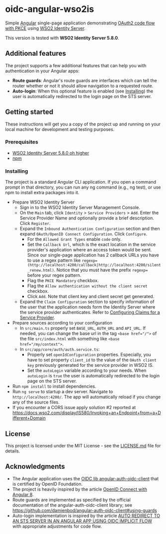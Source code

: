 # oidc-angular-wso2is

Simple [Angular](https://angular.io/) single-page application demonstrating [OAuth2 code flow with PKCE](https://oauth.net/2/pkce/) using [WSO2 Identity Server](https://wso2.com/identity-and-access-management/).

This version is tested with **WSO2 Identity Server 5.8.0**.

## Additional features
The project supports a few additional features that can help you with authentication in your Angular apps:
- **Route guards**: Angular's route guards are interfaces which can tell the router whether or not it should allow navigation to a requested route. 
- **Auto-login**: When this optional feature is enabled (see [Installing](#installing)) the user is automatically redirected to the login page on the STS server.

## Getting started
These instructions will get you a copy of the project up and running on your local machine for development and testing purposes.

### Prerequisites
- [WSO2 Identity Server 5.8.0 oh higher](https://wso2.com/identity-and-access-management/)
- [npm](https://www.npmjs.com/get-npm)

### Installing
The project is a standard Angular CLI application. If you open a command prompt in that directory, you can run any ng command (e.g., ng test), or use npm to install extra packages into it.

- Prepare WSO2 Identity Server
  - Sign in to the WSO2 Identity Server Management Console.
  - On the `Main` tab, click `Identity` > `Service Providers` > `Add`. Enter the Service Provider Name and optionally provide a brief description. Click `Register`.
  - Expand the `Inbound Authentication Configuration` section and then expand `OAuth/OpenID Connect Configuration`. Click `Configure`.
    - For the `Allowed Grant Types` enable `code` only.
    - Set the `Callback Url`, which is the exact location in the service provider's application where an access token would be sent. Since our single-page application has 2 callback URLs you have to use a regex pattern like `regexp=(http://localhost:4200/callback|http://localhost:4200/silent_renew.html)`. Notice that you must have the prefix `regexp=` before your regex pattern.
    - Flag the `PKCE Mandatory` checkbox.
    - Flag the `Allow authentication without the client secret` checkbox.
    - Click `Add`. Note that client key and client secret get generated.
  - Expand the `Claim Configuration` section to specify information of the user that the application needs form the Identity Server where the service provider authenticates. Refer to [Configuring Claims for a Service Provider](https://docs.wso2.com/display/IS580/Configuring+Claims+for+a+Service+Provider).  
- Prepare sources according to your configuration 
  - In `src/main.ts` properly set `BASE_URL`, `AUTH_URL` and `API_URL`. If needed, you can change the base url in the tag `<base href="/">` of the file `src/index.html` with something like `<base href="/my/context">`.
  - In `src/app/core/auth/auth.service.ts`:
    - Properly set `openIdConfiguration` properties. Especially, you have to set property `client_id` to the value of the `OAuth client key` previously generated for the service provider in WSO2 IS.
    - Set the `autoLogin` variable according to your needs. When `autoLogin` is `true` the user is automatically redirected to the login page on the STS server.
- Run `npm install` to install dependencies.
- Run `ng serve` to startup a dev server. Navigate to `http://localhost:4200/`. The app will automatically reload if you change any of the source files.
- If you encounter a CORS issue apply solution #2 reported at https://docs.wso2.com/display/IS580/Invoking+an+Endpoint+from+a+Different+Domain

## License

This project is licensed under the MIT License - see the [LICENSE.md](LICENSE.md) file for details.

## Acknowledgments

* The Angular application uses the [OIDC lib angular-auth-oidc-client](https://github.com/damienbod/angular-auth-oidc-client) that is  certified by OpenID Foundation.
* The project is heavily inspired by the article [OpenID Connect with Angular 8](https://christianlydemann.com/openid-connect-with-angular-8-oidc-part-7/).
* Route guards are implemented as specified by the official documentation of the angular-auth-oidc-client library; see https://github.com/damienbod/angular-auth-oidc-client#using-guards
* Auto-login implementation is inspired by the article [AUTO REDIRECT TO AN STS SERVER IN AN ANGULAR APP USING OIDC IMPLICIT FLOW](https://damienbod.com/2017/09/26/auto-redirect-to-an-sts-server-in-an-angular-app-using-oidc-implicit-flow/) with appropriate adjustments for code flow.
